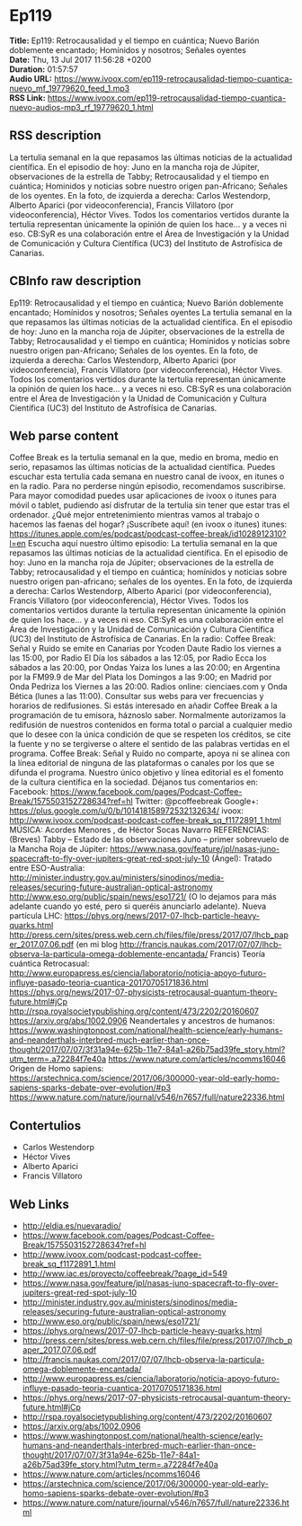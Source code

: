 # Ep119  
**Title:** Ep119: Retrocausalidad y el tiempo en cuántica; Nuevo Barión doblemente encantado; Homínidos y nosotros; Señales oyentes  
**Date:** Thu, 13 Jul 2017 11:56:28 +0200  
**Duration:** 01:57:57  
**Audio URL:** https://www.ivoox.com/ep119-retrocausalidad-tiempo-cuantica-nuevo_mf_19779620_feed_1.mp3  
**RSS Link:** https://www.ivoox.com/ep119-retrocausalidad-tiempo-cuantica-nuevo-audios-mp3_rf_19779620_1.html  

## RSS description
La tertulia semanal en la que repasamos las últimas noticias de la actualidad científica. En el episodio de hoy: Juno en la mancha roja de Júpiter, observaciones de la estrella de Tabby; Retrocausalidad y el tiempo en cuántica; Hominidos y noticias sobre nuestro origen pan-Africano; Señales de los oyentes. En la foto, de izquierda a derecha: Carlos Westendorp, Alberto Aparici (por videoconferencia), Francis Villatoro (por videoconferencia), Héctor Vives. Todos los comentarios vertidos durante la tertulia representan únicamente la opinión de quien los hace… y a veces ni eso. CB:SyR es una colaboración entre el Área de Investigación y la Unidad de Comunicación y Cultura Científica (UC3) del Instituto de Astrofísica de Canarias.

## CBInfo raw description
Ep119: Retrocausalidad y el tiempo en cuántica; Nuevo Barión doblemente encantado; Homínidos y nosotros; Señales oyentes
La tertulia semanal en la que repasamos las últimas noticias de la actualidad científica. En el episodio de hoy: Juno en la mancha roja de Júpiter, observaciones de la estrella de Tabby; Retrocausalidad y el tiempo en cuántica; Hominidos y noticias sobre nuestro origen pan-Africano; Señales de los oyentes. En la foto, de izquierda a derecha: Carlos Westendorp, Alberto Aparici (por videoconferencia), Francis Villatoro (por videoconferencia), Héctor Vives. Todos los comentarios vertidos durante la tertulia representan únicamente la opinión de quien los hace… y a veces ni eso. CB:SyR es una colaboración entre el Área de Investigación y la Unidad de Comunicación y Cultura Científica (UC3) del Instituto de Astrofísica de Canarias.


## Web parse content
Coffee Break es la tertulia semanal en la que, medio en broma, medio en serio, repasamos las últimas noticias de la actualidad científica. Puedes escuchar esta tertulia cada semana en nuestro canal de ivoox, en itunes o en la radio. Para no perderse ningún episodio, recomendamos suscribirse. Para mayor comodidad puedes usar aplicaciones de ivoox o itunes para móvil o tablet, pudiendo así disfrutar de la tertulia sin tener que estar tras el ordenador. ¿Qué mejor entretenimiento mientras vamos al trabajo o hacemos las faenas del hogar? ¡Suscríbete aquí! (en ivoox o itunes) itunes: https://itunes.apple.com/es/podcast/podcast-coffee-break/id1028912310?l=en Escucha aquí nuestro último episodio: La tertulia semanal en la que repasamos las últimas noticias de la actualidad científica. En el episodio de hoy: Juno en la mancha roja de Júpiter; observaciones de la estrella de Tabby; retrocausalidad y el tiempo en cuántica; homínidos y noticias sobre nuestro origen pan-africano; señales de los oyentes. En la foto, de izquierda a derecha: Carlos Westendorp, Alberto Aparici (por videoconferencia), Francis Villatoro (por videoconferencia), Héctor Vives. Todos los comentarios vertidos durante la tertulia representan únicamente la opinión de quien los hace… y a veces ni eso. CB:SyR es una colaboración entre el Área de Investigación y la Unidad de Comunicación y Cultura Científica (UC3) del Instituto de Astrofísica de Canarias. En la radio: Coffee Break: Señal y Ruido se emite en Canarias por Ycoden Daute Radio los viernes a las 15:00, por Radio El Día los sábados a las 12:05, por Radio Ecca los sábados a las 20:00, por Ondas Yaiza los lunes a las 20:00; en Argentina por la FM99.9 de Mar del Plata los Domingos a las 9:00; en Madrid por Onda Pedriza los Viernes a las 20:00. Radios online: cienciaes.com y Onda Bética (lunes a las 11:00). Consultar sus webs para ver frecuencias y horarios de redifusiones. Si estás interesado en añadir Coffee Break a la programación de tu emisora, háznoslo saber. Normalmente autorizamos la redifusión de nuestros contenidos en forma total o parcial a cualquier medio que lo desee con la única condición de que se respeten los créditos, se cite la fuente y no se tergiverse o altere el sentido de las palabras vertidas en el programa. Coffee Break: Señal y Ruido no comparte, apoya ni se alinea con la línea editorial de ninguna de las plataformas o canales por los que se difunda el programa. Nuestro único objetivo y línea editorial es el fomento de la cultura científica en la sociedad. Déjanos tus comentarios en: Facebook: https://www.facebook.com/pages/Podcast-Coffee-Break/1575503152728634?ref=hl Twitter: @pcoffeebreak Google+: https://plus.google.com/u/0/b/101418158972532132634/ ivoox: http://www.ivoox.com/podcast-podcast-coffee-break_sq_f1172891_1.html MÚSICA: Acordes Menores , de Héctor Socas Navarro REFERENCIAS: (Breves) Tabby – Estado de las observaciones Juno – primer sobrevuelo de la Mancha Roja de Júpiter: https://www.nasa.gov/feature/jpl/nasas-juno-spacecraft-to-fly-over-jupiters-great-red-spot-july-10 (Ángel): Tratado entre ESO-Australia: http://minister.industry.gov.au/ministers/sinodinos/media-releases/securing-future-australian-optical-astronomy http://www.eso.org/public/spain/news/eso1721/ (O lo dejamos para más adelante cuando yo esté, pero si queréis anunciarlo adelante). Nueva partícula LHC: https://phys.org/news/2017-07-lhcb-particle-heavy-quarks.html http://press.cern/sites/press.web.cern.ch/files/file/press/2017/07/lhcb_paper_2017.07.06.pdf (en mi blog http://francis.naukas.com/2017/07/07/lhcb-observa-la-particula-omega-doblemente-encantada/ Francis) Teoría cuántica Retrocasual: http://www.europapress.es/ciencia/laboratorio/noticia-apoyo-futuro-influye-pasado-teoria-cuantica-20170705171836.html https://phys.org/news/2017-07-physicists-retrocausal-quantum-theory-future.html#jCp http://rspa.royalsocietypublishing.org/content/473/2202/20160607 https://arxiv.org/abs/1002.0906 Neandertales y ancestros de humanos: https://www.washingtonpost.com/national/health-science/early-humans-and-neanderthals-interbred-much-earlier-than-once-thought/2017/07/07/3f31a94e-625b-11e7-84a1-a26b75ad39fe_story.html?utm_term=.a72284f7e40a https://www.nature.com/articles/ncomms16046 Origen de Homo sapiens: https://arstechnica.com/science/2017/06/300000-year-old-early-homo-sapiens-sparks-debate-over-evolution/#p3 https://www.nature.com/nature/journal/v546/n7657/full/nature22336.html

## Contertulios
- Carlos Westendorp
- Héctor Vives
- Alberto Aparici
- Francis Villatoro
## Web Links
- http://eldia.es/nuevaradio/
- https://www.facebook.com/pages/Podcast-Coffee-Break/1575503152728634?ref=hl
- http://www.ivoox.com/podcast-podcast-coffee-break_sq_f1172891_1.html
- http://www.iac.es/proyecto/coffeebreak/?page_id=549
- https://www.nasa.gov/feature/jpl/nasas-juno-spacecraft-to-fly-over-jupiters-great-red-spot-july-10
- http://minister.industry.gov.au/ministers/sinodinos/media-releases/securing-future-australian-optical-astronomy
- http://www.eso.org/public/spain/news/eso1721/
- https://phys.org/news/2017-07-lhcb-particle-heavy-quarks.html
- http://press.cern/sites/press.web.cern.ch/files/file/press/2017/07/lhcb_paper_2017.07.06.pdf
- http://francis.naukas.com/2017/07/07/lhcb-observa-la-particula-omega-doblemente-encantada/
- http://www.europapress.es/ciencia/laboratorio/noticia-apoyo-futuro-influye-pasado-teoria-cuantica-20170705171836.html
- https://phys.org/news/2017-07-physicists-retrocausal-quantum-theory-future.html#jCp
- http://rspa.royalsocietypublishing.org/content/473/2202/20160607
- https://arxiv.org/abs/1002.0906
- https://www.washingtonpost.com/national/health-science/early-humans-and-neanderthals-interbred-much-earlier-than-once-thought/2017/07/07/3f31a94e-625b-11e7-84a1-a26b75ad39fe_story.html?utm_term=.a72284f7e40a
- https://www.nature.com/articles/ncomms16046
- https://arstechnica.com/science/2017/06/300000-year-old-early-homo-sapiens-sparks-debate-over-evolution/#p3
- https://www.nature.com/nature/journal/v546/n7657/full/nature22336.html